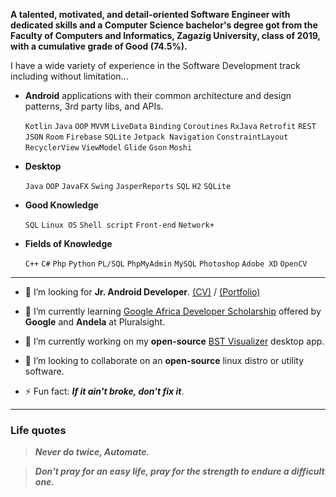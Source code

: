 <!-- #### Hi there 👋 -->

<!-- **AmmarYasserAllaiThy/AmmarYasserAllaiThy** is a ✨ _special_ ✨ repository because its `README.md` (this file) appears on your GitHub profile. -->

<!-- <h2 style="background-color: #b0bac6; color: #2d333b; text-align: center"> Ammar Yasser AllaiThy </h2> -->

**A talented, motivated, and detail-oriented Software Engineer with dedicated skills and a Computer Science bachelor's degree got from the Faculty of Computers and Informatics, Zagazig University, class of 2019, with a cumulative grade of Good (74.5%).**

I have a wide variety of experience in the Software Development track including without limitation...

- **Android** applications with their common architecture and design patterns, 3rd party libs, and APIs.
  
  `Kotlin` `Java` `OOP` `MVVM` `LiveData` `Binding` `Coroutines` `RxJava` `Retrofit` `REST` `JSON` `Room` `Firebase` `SQLite` `Jetpack Navigation` `ConstraintLayout` `RecyclerView` `ViewModel` `Glide` `Gson` `Moshi` 

- **Desktop**

  `Java` `OOP` `JavaFX` `Swing` `JasperReports` `SQL` `H2` `SQLite`

- **Good Knowledge**
  
  `SQL` `Linux OS` `Shell script` `Front-end` `Network+`

- **Fields of Knowledge**
 
  `C++` `C#` `Php` `Python` `PL/SQL` `PhpMyAdmin` `MySQL` `Photoshop` `Adobe XD` `OpenCV`

---

- 🤔 I’m looking for **Jr. Android Developer**. [(CV)](https://ammaryasserallaithy.github.io/CV) / [(Portfolio)](https://ammaryasserallaithy.github.io/apps)

- 🌱 I’m currently learning [Google Africa Developer Scholarship](https://app.pluralsight.com/profile/ammar-yasser-e7) offered by **Google** and **Andela** at Pluralsight.

- 🔭 I’m currently working on my **open-source** [BST Visualizer](https://github.com/AmmarYasserAllaiThy/BST-Visualizer) desktop app.

- 👯 I’m looking to collaborate on an **open-source** linux distro or utility software.

- ⚡ Fun fact: ***If it ain't broke, don't fix it***.

---

### Life quotes

> ***Never do twice, Automate.***

> ***Don't pray for an easy life, pray for the strength to endure a difficult one.***

